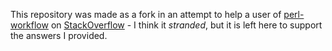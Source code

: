 This repository was made as a fork in an attempt to help a user of [perl-workflow](https://github.com/jonasbn/perl-workflow) on [StackOverflow](https://stackoverflow.com/questions/27921691/perl-workflow-module-with-validator/47498915#47498915) - I think it _stranded_, but it is left here to support the answers I provided.
